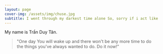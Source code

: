 ```yaml
---
layout: page
cover-img: /assets/img/chuse.jpg
subtitle: I went through my darkest time alone So, sorry if i act like don't need anybody
---
```

My name is Trần Duy Tân. 

>"One day You will wake up and there won't be
 any more time to do the things you've always wanted to do. Do it now!"